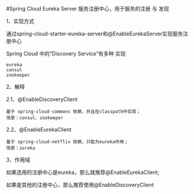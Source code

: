 #Spring Cloud Eureka Server
服务注册中心，用于服务的注册 与 发现

1、实现方式

通过spring-cloud-starter-eureka-server和@EnableEurekaServer实现服务注册中心

Spring Cloud  中的“Discovery Service”有多种 实现

    eureka
    consul
    zookeeper
2、解释

2.1、@EnableDiscoveryClient

    基于 spring-cloud-commons 依赖，并且在classpath中实现；
    场景：consul、zookeeper

2.2、@EnableEurekaClient

    基于 spring-cloud-netflix 依赖，只能为eureka作用；
    场景：zureka
    
3、作用域

如果选用的注册中心是eureka，那么就推荐@EnableEurekaClient;

如果是其他的注册中心，那么推荐使用@EnableDiscoveryClient
